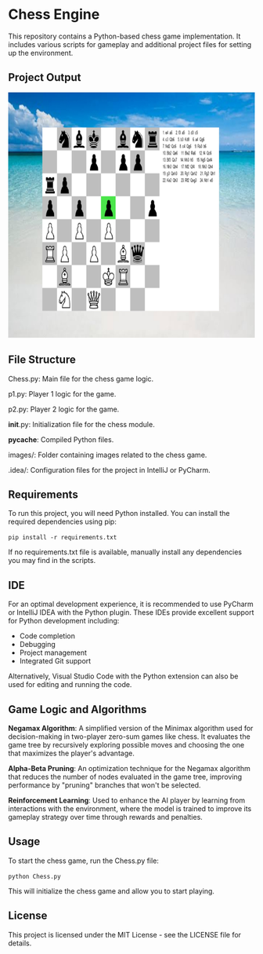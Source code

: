 # Chess Engine

This repository contains a Python-based chess game implementation. It includes various scripts for gameplay and additional project files for setting up the environment.

## Project Output

<img src="Output_Images/Chess_Engine.png" width="700" height="500">

## File Structure

Chess.py: Main file for the chess game logic.

p1.py: Player 1 logic for the game.

p2.py: Player 2 logic for the game.

__init__.py: Initialization file for the chess module.

__pycache__: Compiled Python files.

images/: Folder containing images related to the chess game.

.idea/: Configuration files for the project in IntelliJ or PyCharm.

## Requirements

To run this project, you will need Python installed. You can install the required dependencies using pip:

`pip install -r requirements.txt`

If no requirements.txt file is available, manually install any dependencies you may find in the scripts.

## IDE

For an optimal development experience, it is recommended to use PyCharm or IntelliJ IDEA with the Python plugin. These IDEs provide excellent support for Python development including:

- Code completion
- Debugging
- Project management
- Integrated Git support

Alternatively, Visual Studio Code with the Python extension can also be used for editing and running the code.

## Game Logic and Algorithms

**Negamax Algorithm**: A simplified version of the Minimax algorithm used for decision-making in two-player zero-sum games like chess. It evaluates the game tree by recursively exploring possible moves and choosing the one that maximizes the player's advantage.

**Alpha-Beta Pruning**: An optimization technique for the Negamax algorithm that reduces the number of nodes evaluated in the game tree, improving performance by "pruning" branches that won't be selected.

**Reinforcement Learning**: Used to enhance the AI player by learning from interactions with the environment, where the model is trained to improve its gameplay strategy over time through rewards and penalties.

## Usage

To start the chess game, run the Chess.py file:

`python Chess.py`

This will initialize the chess game and allow you to start playing.

## License

This project is licensed under the MIT License - see the LICENSE file for details.
